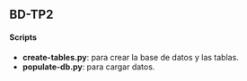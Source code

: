 ## BD-TP2

#### Scripts

- **create-tables.py**: para crear la base de datos y las tablas.
- **populate-db.py**: para cargar datos.
